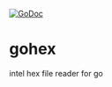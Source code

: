 [![GoDoc](https://godoc.org/github.com/JonathanFraser/gohex?status.svg)](https://godoc.org/github.com/JonathanFraser/gohex)
# gohex
intel hex file reader for go
